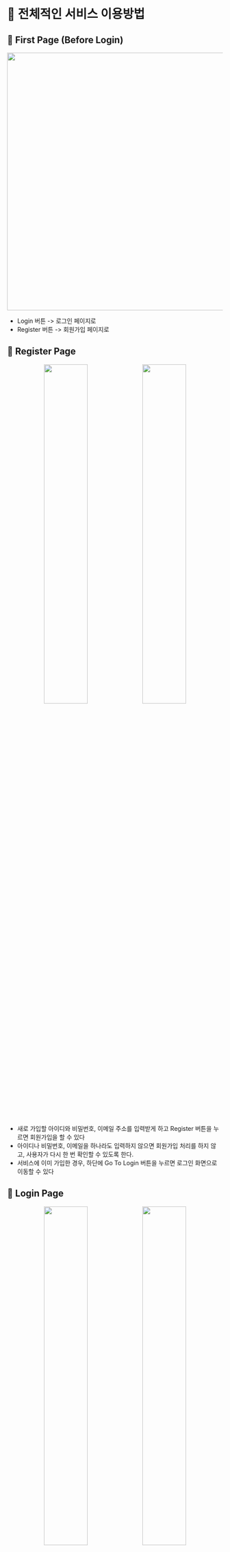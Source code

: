 # 🔑 전체적인 서비스 이용방법 

## 🎈 First Page (Before Login)
<img src="https://ifh.cc/g/pZ7gVJ.jpg" width="600px;">
<ul>
  <li> Login 버튼 -> 로그인 페이지로 </li>
  <li> Register 버튼 -> 회원가입 페이지로 </li>
</ul>

## 🎈 Register Page
<div align=center>
  <img src="https://ifh.cc/g/B2tjaQ.png" width="45%"> 
  <img src="https://ifh.cc/g/cnKWBY.png" width="45%">
</div>

<ul>
  <li> 새로 가입할 아이디와 비밀번호, 이메일 주소를 입력받게 하고 Register 버튼을 누르면 회원가입을 할 수 있다 </li>
  <li> 아이디나 비밀번호, 이메일을 하나라도 입력하지 않으면 회원가입 처리를 하지 않고, 사용자가 다시 한 번 확인할 수 있도록 한다.</li>
  <li> 서비스에 이미 가입한 경우, 하단에 Go To Login 버튼을 누르면 로그인 화면으로 이동할 수 있다 </li>
</ul>

## 🎈 Login Page
<div align=center>
  <img src="https://ifh.cc/g/yZocfT.png" width="45%">
  <img src="https://ifh.cc/g/MH4PH6.png" width="45%">
</div>

<ul>
  <li> 아이디, 비밀번호를 입력받게 하고 Login 버튼을 누르면 로그인을 시도하도록 한다. </li>
  <li> 아이디나 비밀번호를 하나라도 입력하지 않으면 로그인 처리를 하지 않고, 사용자가 다시 한 번 확인할 수 있도록 한다.</li>
  <li> 파란 글씨의 Register 버튼을 누르면 회원가입 페이지로 이동한다.</li>
  <li> Login with Google 버튼은, 구글 계정으로 로그인이 가능하게 하는 기능이다.(구현 전)
</ul>

## 🎈 Home Page (After Login)
<img src="" width="500px;">
<ul>
  <li> 로그인에 성공하면, HomePage로 이동할 수 있게 된다 </li>
  <li> 로그인이 된 상태이므로 상단에 Logout이 뜨게 되고, 이 버튼을 누르면 로그아웃되어 로그인 전에 접속할 수 있는 첫 페이지로 이동하게 된다</li>
  <li> 생성한 설문지와 참여한 설문지 리스트를 카드 형식으로 각각 볼 수 있으며, 가로로 스크롤 할 수 있다 </li>
  <li> 하단에 있는 + Create Survey 버튼을 누르면 구글폼을 생성할 수 있는 페이지로 이동하게 된다 </li>
</ul>



